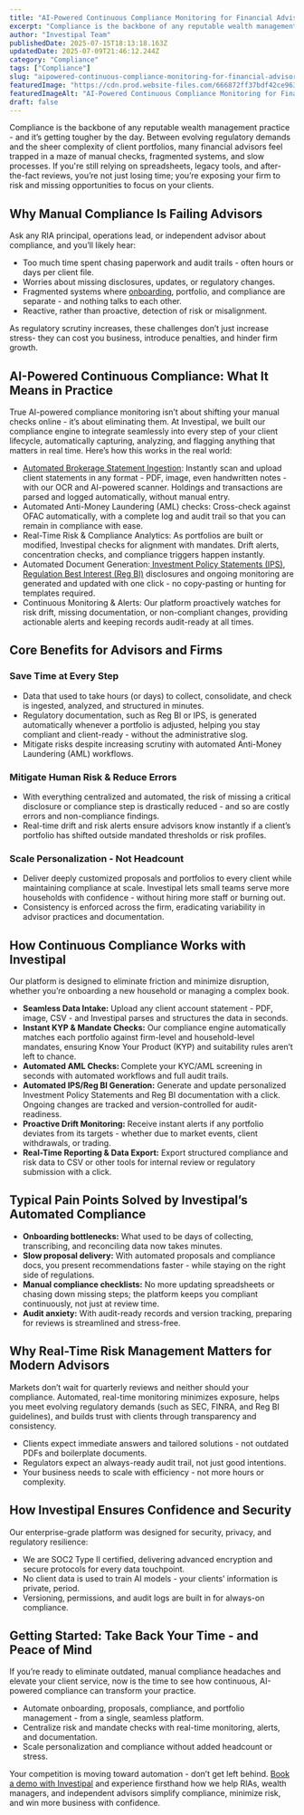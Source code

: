 ```yaml
---
title: "AI-Powered Continuous Compliance Monitoring for Financial Advisors: Real-Time Risk Management"
excerpt: "Compliance is the backbone of any reputable wealth management practice - and it’s getting tougher by the day."
author: "Investipal Team"
publishedDate: 2025-07-15T18:13:18.163Z
updatedDate: 2025-07-09T21:46:12.244Z
category: "Compliance"
tags: ["Compliance"]
slug: "aipowered-continuous-compliance-monitoring-for-financial-advisors-realtime-risk-management"
featuredImage: "https://cdn.prod.website-files.com/666872ff37bdf42ce9637d77/686ee2ad46f0462c0a1cf96e_How%20Personalized%20Portfolio%20Construction%20Is%20Reshaping%20Wealth%20Management%20(9).png"
featuredImageAlt: "AI-Powered Continuous Compliance Monitoring for Financial Advisors: Real-Time Risk Management"
draft: false
---
```

<p id="">Compliance is the backbone of any reputable wealth management practice - and it’s getting tougher by the day. Between evolving regulatory demands and the sheer complexity of client portfolios, many financial advisors feel trapped in a maze of manual checks, fragmented systems, and slow processes. If you're still relying on spreadsheets, legacy tools, and after-the-fact reviews, you’re not just losing time; you’re exposing your firm to risk and missing opportunities to focus on your clients.</p><h2 id="">Why Manual Compliance Is Failing Advisors</h2><p id="">Ask any RIA principal, operations lead, or independent advisor about compliance, and you’ll likely hear:</p><ul id=""><li id="">Too much time spent chasing paperwork and audit trails - often hours or days per client file.</li><li id="">Worries about missing disclosures, updates, or regulatory changes.</li><li id="">Fragmented systems where <a href="/blog/category/onboarding">onboarding</a>, portfolio, and compliance are separate - and nothing talks to each other.</li><li id="">Reactive, rather than proactive, detection of risk or misalignment.</li></ul><p id="">As regulatory scrutiny increases, these challenges don’t just increase stress- they can cost you business, introduce penalties, and hinder firm growth.</p><h2 id="">AI-Powered Continuous Compliance: What It Means in Practice</h2><p id="">True AI-powered compliance monitoring isn’t about shifting your manual checks online - it’s about eliminating them. At Investipal, we built our compliance engine to integrate seamlessly into every step of your client lifecycle, automatically capturing, analyzing, and flagging anything that matters in real time. Here’s how this works in the real world:</p><ul id=""><li id=""><a href="/features/automated-statement-scanner">Automated Brokerage Statement Ingestion</a>: Instantly scan and upload client statements in any format - PDF, image, even handwritten notes - with our OCR and AI-powered scanner. Holdings and transactions are parsed and logged automatically, without manual entry.</li><li id="">Automated Anti-Money Laundering (AML)&nbsp;checks: Cross-check against OFAC&nbsp;automatically, with a complete log and audit trail so that you can remain in compliance with ease.</li><li id="">Real-Time Risk & Compliance Analytics: As portfolios are built or modified, Investipal checks for alignment with mandates. Drift alerts, concentration checks, and compliance triggers happen instantly.</li><li id="">Automated Document Generation:<a href="/blog/how-financial-advisors-can-automate-ips-reg-bi-disclosures-to-streamline-compliance"> Investment Policy Statements (IPS)</a>, <a href="/features/regulation-best-interest-generator">Regulation Best Interest (Reg BI)</a> disclosures and ongoing monitoring are generated and updated with one click - no copy-pasting or hunting for templates required.</li><li id="">Continuous Monitoring & Alerts: Our platform proactively watches for risk drift, missing documentation, or non-compliant changes, providing actionable alerts and keeping records audit-ready at all times.</li></ul><h2 id="">Core Benefits for Advisors and Firms</h2><h3 id="">Save Time at Every Step</h3><ul id=""><li id="">Data that used to take hours (or days) to collect, consolidate, and check is ingested, analyzed, and structured in minutes.</li><li id="">Regulatory documentation, such as Reg BI or IPS, is generated automatically whenever a portfolio is adjusted, helping you stay compliant and client-ready - without the administrative slog.</li><li id="">Mitigate risks despite increasing scrutiny with automated Anti-Money Laundering (AML)&nbsp;workflows.</li></ul><h3 id="">Mitigate Human Risk & Reduce Errors</h3><ul id=""><li id="">With everything centralized and automated, the risk of missing a critical disclosure or compliance step is drastically reduced - and so are costly errors and non-compliance findings.</li><li id="">Real-time drift and risk alerts ensure advisors know instantly if a client’s portfolio has shifted outside mandated thresholds or risk profiles.</li></ul><h3 id="">Scale Personalization - Not Headcount</h3><ul id=""><li id="">Deliver deeply customized proposals and portfolios to every client while maintaining compliance at scale. Investipal lets small teams serve more households with confidence - without hiring more staff or burning out.</li><li id="">Consistency is enforced across the firm, eradicating variability in advisor practices and documentation.</li></ul><h2 id="">How Continuous Compliance Works with Investipal</h2><p id="">Our platform is designed to eliminate friction and minimize disruption, whether you’re onboarding a new household or managing a complex book.</p><ul id=""><li id=""><strong id="">Seamless Data Intake:</strong> Upload any client account statement - PDF, image, CSV - and Investipal parses and structures the data in seconds.</li><li id=""><strong id="">Instant KYP & Mandate Checks:</strong> Our compliance engine automatically matches each portfolio against firm-level and household-level mandates, ensuring Know Your Product (KYP) and suitability rules aren’t left to chance.</li><li id=""><strong id="">Automated AML&nbsp;Checks: </strong>Complete your KYC/AML&nbsp;screening in seconds with automated workflows and full audit trails.</li><li id=""><strong id="">Automated IPS/Reg BI Generation:</strong> Generate and update personalized Investment Policy Statements and Reg BI documentation with a click. Ongoing changes are tracked and version-controlled for audit-readiness.</li><li id=""><strong id="">Proactive Drift Monitoring:</strong> Receive instant alerts if any portfolio deviates from its targets - whether due to market events, client withdrawals, or trading.</li><li id=""><strong id="">Real-Time Reporting & Data Export:</strong> Export structured compliance and risk data to CSV or other tools for internal review or regulatory submission with a click.</li></ul><h2 id="">Typical Pain Points Solved by Investipal’s Automated Compliance</h2><ul id=""><li id=""><strong id="">Onboarding bottlenecks:</strong> What used to be days of collecting, transcribing, and reconciling data now takes minutes.</li><li id=""><strong id="">Slow proposal delivery:</strong> With automated proposals and compliance docs, you present recommendations faster - while staying on the right side of regulations.</li><li id=""><strong id="">Manual compliance checklists:</strong> No more updating spreadsheets or chasing down missing steps; the platform keeps you compliant continuously, not just at review time.</li><li id=""><strong id="">Audit anxiety:</strong> With audit-ready records and version tracking, preparing for reviews is streamlined and stress-free.</li></ul><h2 id="">Why Real-Time Risk Management Matters for Modern Advisors</h2><p id="">Markets don’t wait for quarterly reviews and neither should your compliance. Automated, real-time monitoring minimizes exposure, helps you meet evolving regulatory demands (such as SEC, FINRA, and Reg BI guidelines), and builds trust with clients through transparency and consistency.</p><ul id=""><li id="">Clients expect immediate answers and tailored solutions - not outdated PDFs and boilerplate documents.</li><li id="">Regulators expect an always-ready audit trail, not just good intentions.</li><li id="">Your business needs to scale with efficiency - not more hours or complexity.</li></ul><h2 id="">How Investipal Ensures Confidence and Security</h2><p id="">Our enterprise-grade platform was designed for security, privacy, and regulatory resilience:</p><ul id=""><li id="">We are SOC2 Type II certified, delivering advanced encryption and secure protocols for every data touchpoint.</li><li id="">No client data is used to train AI models - your clients’ information is private, period.</li><li id="">Versioning, permissions, and audit logs are built in for always-on compliance.</li></ul><h2 id="">Getting Started: Take Back Your Time - and Peace of Mind</h2><p id="">If you’re ready to eliminate outdated, manual compliance headaches and elevate your client service, now is the time to see how continuous, AI-powered compliance can transform your practice.</p><ul id=""><li id="">Automate onboarding, proposals, compliance, and portfolio management - from a single, seamless platform.</li><li id="">Centralize risk and mandate checks with real-time monitoring, alerts, and documentation.</li><li id="">Scale personalization and compliance without added headcount or stress.</li></ul><p id="">Your competition is moving toward automation - don’t get left behind. <a href="/book-a-demo" target="_blank" id="">Book a demo with Investipal</a> and experience firsthand how we help RIAs, wealth managers, and independent advisors simplify compliance, minimize risk, and win more business with confidence.</p>